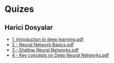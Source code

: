 # Quizes


<!--HariciDosyalar-->

## Harici Dosyalar

- [1. Introduction to deep learning.pdf](./1.%20Introduction%20to%20deep%20learning.pdf)
- [2 - Neural Network Basics.pdf](./2%20-%20Neural%20Network%20Basics.pdf)
- [3 - Shallow Neural Networks.pdf](./3%20-%20Shallow%20Neural%20Networks.pdf)
- [4 - Key concepts on Deep Neural Networks.pdf](./4%20-%20Key%20concepts%20on%20Deep%20Neural%20Networks.pdf)


<!--HariciDosyalar-->

